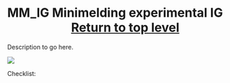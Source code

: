 # MM_IG Minimelding experimental IG   &nbsp; &nbsp; &nbsp; &nbsp; &nbsp; &nbsp; &nbsp; &nbsp; &nbsp; &nbsp; &nbsp;     [Return to top level](/arh_helsedir1/)

Description to go here.


<img src="../assets/images/MinimeldingModel1.png">

Checklist: